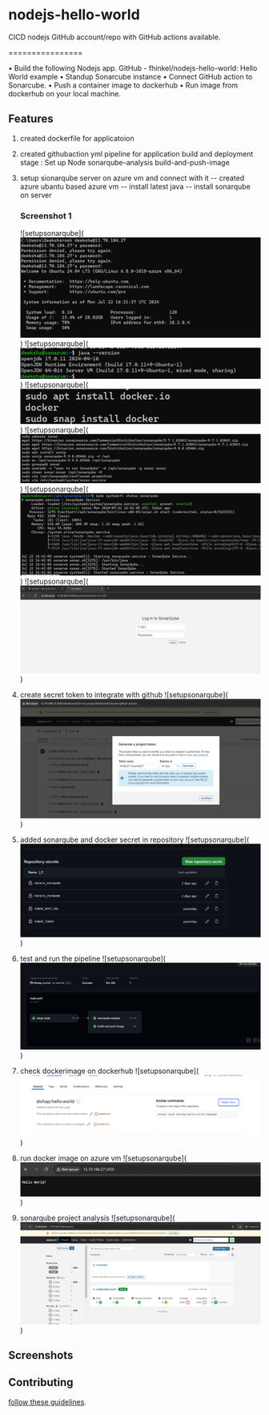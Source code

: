 # nodejs-hello-world
CICD nodejs GitHub account/repo with GitHub actions available.

================

•	Build the following Nodejs app. GitHub - fhinkel/nodejs-hello-world: Hello World example
•	Standup Sonarcube instance
•	Connect GitHub action to Sonarcube.
•	Push a container image to dockerhub
•	Run image from dockerhub on your local machine.


## Features

1. created dockerfile for applicatoion
2. created githubaction yml pipeline for application build and deployment
   stage : Set up Node
           sonarqube-analysis
           build-and-push-image
           
3. setup sionarqube server on azure vm and connect with it 
    -- created azure ubantu based azure vm
    -- install latest java
    -- install sonarqube on server
    ### Screenshot 1
    ![setupsonarqube](![alt text](image.png))
    ![setupsonarqube](![alt text](image-2.png))
    ![setupsonarqube](![alt text](image-3.png))
    ![setupsonarqube](![alt text](image-4.png))
    ![setupsonarqube](![alt text](image-1.png))
    ![setupsonarqube](![alt text](image-5.png))
    
4. create secret token to integrate with github 
   ![setupsonarqube](![alt text](image-6.png))

5. added sonarqube and docker secret in repository 
   ![setupsonarqube](![alt text](image-10.png))
6. test and run the pipeline 
   ![setupsonarqube](![alt text](image-7.png))

7. check dockerimage on dockerhub
   ![setupsonarqube](![alt text](image-8.png))

7. run docker image on azure vm
   ![setupsonarqube](![alt text](image-9.png)) 

8. sonarqube project analysis 
   ![setupsonarqube](![alt text](image-11.png)) 

## Screenshots


## Contributing

[follow these guidelines](CONTRIBUTING.md).
